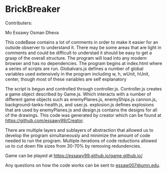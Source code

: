 # BrickBreaker

Contributers:

Mo Essawy
Osman
Dheva

This codeBase contains a lot of comments in order to make it easier
for an outside observer to understand it. There may be some areas
that are light in comments and could be difficult to understad it
should be easy to get a grasp of the overall structure. The program
will load into any modern browser and has no dependencies. The 
program begins at index.html where a series of scripts are run. 
Globalvars.js defines a number of global variables used extensively
in the program including w, h, wUnit, hUnit, center, though most of
these variables are self explanatory

The script is begun and controlled through controller.js. Controller.js
creates a game object described by  Game.js. Which interacts with 
a number of different game objects such as enemyPlanes.js, enemyShips.js
cannon.js, background-tanks-health.js, and user.js. explosion.js defines
explosions that are used by enemyPlanes.js and design.js contains the designs 
for all of the drawings. This code was generated by creator which can be found
at https://github.com/essawy99/Creator.

There are multiple layers and sublayers of abstraction that allowed us to develop
the program simultaneously and minimize the amount of code needed to run the program.
Multiple iterations of code reductions allowed us to cut down file sizes from 30-70%
by removing redundencies.

Game can be played at https://essawy99.github.io/game.github.io/

Any questions on how the code works can be sent to essaw007@umn.edu.
